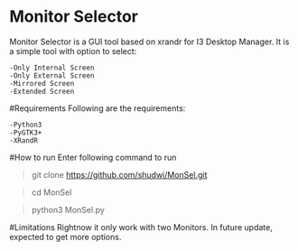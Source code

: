 # Monitor Selector
Monitor Selector is a GUI tool based on xrandr for I3 Desktop Manager.
It is a simple tool with option to select:

	-Only Internal Screen
	-Only External Screen
	-Mirrored Screen
	-Extended Screen
#Requirements
Following are the requirements:

	-Python3
	-PyGTK3+
	-XRandR

#How to run
Enter following command to run
> git clone https://github.com/shudwi/MonSel.git

> cd MonSel

> python3 MonSel.py

#Limitations
Rightnow it only work with two Monitors. In future update, expected to get more options.
